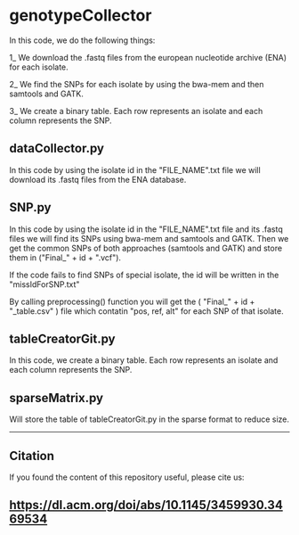 # genotypeCollector
In this code, we do the following things:

1_ We download the .fastq files from the european nucleotide archive (ENA) for each isolate.

2_ We find the SNPs for each isolate by using the bwa-mem and then samtools and GATK.

3_ We create a binary table. Each row represents an isolate and each column represents the SNP.

## dataCollector.py
In this code by using the isolate id in the "FILE_NAME".txt file we will download its .fastq files from the ENA database.

## SNP.py
In this code by using the isolate id in the "FILE_NAME".txt file and its .fastq files we will find its SNPs using bwa-mem and samtools and GATK. Then we get the common SNPs of both approaches (samtools and GATK) and store them in ("Final_" + id + ".vcf").

If the code fails to find SNPs of special isolate, the id will be written in the "missIdForSNP.txt"

By calling preprocessing() function you will get the ( "Final_" + id + "_table.csv" ) file which contatin "pos, ref, alt" for each SNP of that isolate.

## tableCreatorGit.py
In this code, we create a binary table. Each row represents an isolate and each column represents the SNP.

## sparseMatrix.py
Will store the table of tableCreatorGit.py in the sparse format to reduce size.

---

## Citation
If you found the content of this repository useful, please cite us:

https://dl.acm.org/doi/abs/10.1145/3459930.3469534
---
